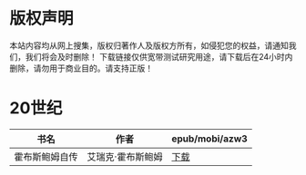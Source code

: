 # 版权声明

本站内容均从网上搜集，版权归著作人及版权方所有，如侵犯您的权益，请通知我们，我们将会及时删除！ 下载链接仅供宽带测试研究用途，请下载后在24小时内删除，请勿用于商业目的。请支持正版！

# 20世纪

| 书名 | 作者 | epub/mobi/azw3 |
| --- | --- | --- |
| 霍布斯鲍姆自传 | 艾瑞克·霍布斯鲍姆 | [下载](https://url89.ctfile.com/f/31084289-1357006945-240989?p=8866) |
